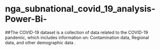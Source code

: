 # nga_subnational_covid_19_analysis-Power-Bi-
 ##The COVID-19 dataset is a collection of data related to the COVID-19 pandemic, which includes information on:  Contamination data, Regional data, and other demographic data .

